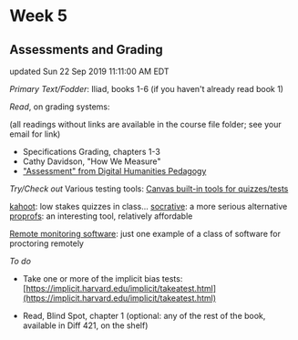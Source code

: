 # Week 5 

## Assessments and Grading

updated 
Sun 22 Sep 2019 11:11:00 AM EDT

*Primary Text/Fodder*: Iliad, books 1-6 (if you haven't already read book 1)

*Read*, on grading systems:

(all readings without links are available in the course file folder; see your email for link)

- Specifications Grading, chapters 1-3 
- Cathy Davidson, "How We Measure"
- ["Assessment" from Digital Humanities Pedagogy](https://digitalpedagogy.mla.hcommons.org/keywords/assessment/)

*Try/Check out*
Various testing tools:
[Canvas built-in tools for quizzes/tests](https://canvas.instructure.com/courses/1005709/pages/quiz-options)

[kahoot](https://kahoot.com/): low stakes quizzes in class...
[socrative](https://socrative.com/): a more serious alternative
[proprofs](https://www.proprofs.com/): an interesting tool, relatively affordable

[Remote monitoring software](https://www.proctortrack.com/): just one example of a class of software for proctoring remotely

*To do*

- Take one or more of the implicit bias tests: [https://implicit.harvard.edu/implicit/takeatest.html](https://implicit.harvard.edu/implicit/takeatest.html)

- Read, Blind Spot, chapter 1 (optional: any of the rest of the book, available in Diff 421, on the shelf)


